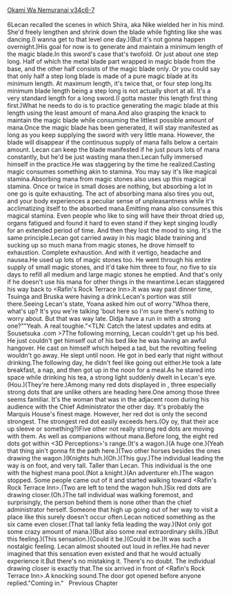 [Okami Wa Nemuranai v34c6-7](https://www.sousetsuka.com/2021/01/okami-wa-nemuranai-3467.html)
<br/><br/>
6Lecan recalled the scenes in which Shira, aka Nike wielded her <Comet Cutter> in his mind. She'd freely lengthen and shrink down the blade while fighting like she was dancing.(I wanna get to that level one day.)(But it's not gonna happen overnight.)His goal for now is to generate and maintain a minimum length of the magic blade.In this sword's case that's twofold. Or just about one step long. Half of which the metal blade part wrapped in magic blade from the base, and the other half consists of the magic blade only. Or you could say that only half a step long blade is made of a pure magic blade at its minimum length. At maximum length, it's twice that, or four step long.Its minimum blade length being a step long is not actually short at all. It's a very standard length for a long sword.(I gotta master this length first thing first.)What he needs to do is to practice generating the magic blade at this length using the least amount of mana.And also grasping the knack to maintain the magic blade while consuming the littlest possible amount of mana.Once the magic blade has been generated, it will stay manifested as long as you keep supplying the sword with very little mana. However, the blade will disappear if the continuous supply of mana falls below a certain amount. Lecan can keep the blade manifested if he just pours lots of mana constantly, but he'd be just wasting mana then.Lecan fully immersed himself in the practice.He was staggering by the time he realized.Casting magic consumes something akin to stamina. You may say it's like magical stamina.Absorbing mana from magic stones also uses up this magical stamina. Once or twice in small doses are nothing, but absorbing a lot in one go is quite exhausting. The act of absorbing mana also tires you out, and your body experiences a peculiar sense of unpleasantness while it's acclimatizing itself to the absorbed mana.Emitting mana also consumes this magical stamina. Even people who like to sing will have their throat dried up, organs fatigued and found it hard to even stand if they kept singing loudly for an extended period of time. And then they lost the mood to sing. It's the same principle.Lecan got carried away in his magic blade training and sucking up so much mana from magic stones, he drove himself to exhaustion. Complete exhaustion. And with it vertigo, headache and nausea.He used up lots of magic stones too. He went through his entire supply of small magic stones, and it'd take him three to four, no five to six days to refill all medium and large magic stones he emptied. And that's only if he doesn't use his mana for other things in the meantime.Lecan staggered his way back to <Rafin's Rock Terrace Inn>.It was way past dinner time, Tsuinga and Bruska were having a drink.Lecan's portion was still there.Seeing Lecan's state, Yoana asked him out of worry."Whoa there, what's up? It's you we're talking 'bout here so I'm sure there's nothing to worry about. But that was way late. Didja have a run in with a strong one?""Yeah. A real toughie."<TLN: Catch the latest updates and edits at Sousetsuka .com >7The following morning, Lecan couldn't get up his bed. He just couldn't get himself out of his bed like he was having an awful hangover. He cast <Recovery> on himself which helped a tad, but the revolting feeling wouldn't go away. He slept until noon. He got in bed early that night without drinking.The following day, he didn't feel like going out either.He took a late breakfast, a nap, and then got up in the noon for a meal.As he stared into space while drinking his tea, a strong light suddenly dwelt in Lecan's eye.(Hou.)(They're here.)Among many red dots displayed in <Life Detection>, three especially strong dots that are unlike others are heading here.One among those three seems familiar. It's the woman that was in the adjacent room during his audience with the Chief Administrator the other day. It's probably the Marquis House's finest mage. However, her red dot is only the second strongest. The strongest red dot easily exceeds hers.(Oy oy, that their ace up sleeve or something?)Five other not really strong red dots are moving with them. As well as companions without mana.Before long, the eight red dots got within <3D Perceptions>'s range.(It's a wagon.)(A huge one.)(Yeah that thing ain't gonna fit the path here.)(Two other horses besides the ones drawing the wagon.)(Knights huh.)(Oh.)(This guy.)The individual leading the way is on foot, and very tall. Taller than Lecan. This individual is the one with the highest mana pool.(Not a knight.)(An adventurer eh.)The wagon stopped. Some people came out of it and started walking toward <Rafin's Rock Terrace Inn>.(Two are left to tend the wagon huh.)Six red dots are drawing closer.(Oh.)The tall individual was walking foremost, and surprisingly, the person behind them is none other than the chief administrator herself. Someone that high up going out of her way to visit a place like this surely doesn't occur often.Lecan noticed something as the six came even closer.(That tall lanky fella leading the way.)(Not only got some crazy amount of mana.)(But also some real extraordinary skills.)(But this feeling.)(This sensation.)(Could it be.)(Could it be.)It was such a nostalgic feeling. Lecan almost shouted out loud in reflex.He had never imagined that this sensation even existed and that he would actually experience it.But there's no mistaking it. There's no doubt. The individual drawing closer is exactly that.The six arrived in front of <Rafin's Rock Terrace Inn>.A knocking sound.The door got opened before anyone replied."Coming in."   Previous Chapter <br/>
